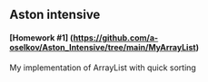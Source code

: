 ## Aston intensive

####  [Homework #1] (https://github.com/a-oselkov/Aston_Intensive/tree/main/MyArrayList)

My implementation of ArrayList with quick sorting
